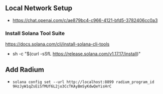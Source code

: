 ## Local Network Setup

- https://chat.openai.com/c/ae879bc4-c966-4121-bfd5-3782406cc0a3

### Install Solana Tool Suite

https://docs.solana.com/cli/install-solana-cli-tools

- sh -c "$(curl -sSfL https://release.solana.com/v1.17.17/install)"

## Add Radium

- `solana config set --url http://localhost:8899 radium_program_id 9HzJyW1qZsEiSfMUf6L2jo3CcTKAyBmSyKdwQeYisHrC`
